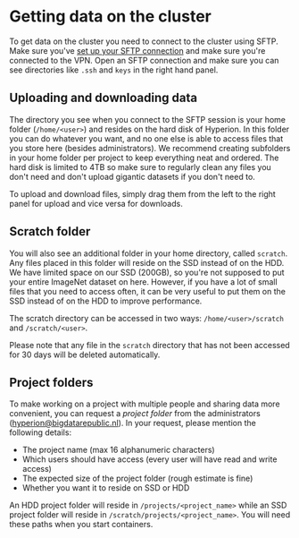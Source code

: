 # Getting data on the cluster
To get data on the cluster you need to connect to the cluster using SFTP.
Make sure you've [set up your SFTP connection](http://github.com/BigDataRepublic/hyperion/blob/master/user-docs/SetupEnvironment.md) and make sure you're connected to the VPN.
Open an SFTP connection and make sure you can see directories like `.ssh` and `keys` in the right hand panel.

## Uploading and downloading data
The directory you see when you connect to the SFTP session is your home folder (`/home/<user>`) and resides on the hard disk of Hyperion.
In this folder you can do whatever you want, and no one else is able to access files that you store here (besides administrators).
We recommend creating subfolders in your home folder per project to keep everything neat and ordered.
The hard disk is limited to 4TB so make sure to regularly clean any files you don't need and don't upload gigantic datasets if you don't need to.

To upload and download files, simply drag them from the left to the right panel for upload and vice versa for downloads.

## Scratch folder
You will also see an additional folder in your home directory, called `scratch`.
Any files placed in this folder will reside on the SSD instead of on the HDD.
We have limited space on our SSD (200GB), so you're not supposed to put your entire ImageNet dataset on here.
However, if you have a lot of small files that you need to access often, it can be very useful to put them on the SSD instead of on the HDD to improve performance.

The scratch directory can be accessed in two ways: `/home/<user>/scratch` and `/scratch/<user>`.

Please note that any file in the `scratch` directory that has not been accessed for 30 days will be deleted automatically.

## Project folders
To make working on a project with multiple people and sharing data more convenient, you can request a *project folder* from the administrators (hyperion@bigdatarepublic.nl).
In your request, please mention the following details:

* The project name (max 16 alphanumeric characters)
* Which users should have access (every user will have read and write access)
* The expected size of the project folder (rough estimate is fine)
* Whether you want it to reside on SSD or HDD

An HDD project folder will reside in `/projects/<project_name>` while an SSD project folder will reside in `/scratch/projects/<project_name>`.
You will need these paths when you start containers.
